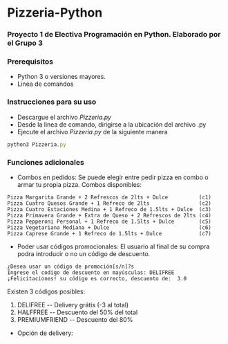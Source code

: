 # Pizzeria-Python

### Proyecto 1 de Electiva Programación en Python. Elaborado por el Grupo 3 

### Prerequisitos
* Python 3 o versiones mayores.
* Linea de comandos
### Instrucciones para su uso

* Descargue el archivo _Pizzeria.py_
* Desde la linea de comando, dirigirse a la ubicación del archivo .py
* Ejecute el archivo _Pizzeria.py_ de la siguiente manera
```js
python3 Pizzeria.py
```
### Funciones adicionales

* Combos en pedidos: Se puede elegir entre pedir pizza en combo o armar tu propia pizza.
Combos disponibles:
```
Pizza Margarita Grande + 2 Refrescos de 2lts + Dulce          (c1)
Pizza Cuatro Quesos Grande + 1 Refreco de 2lts                (c2)
Pizza Cuatro Estaciones Medina + 1 Refreco de 1.5lts + Dulce  (c3)
Pizza Primavera Grande + Extra de Queso + 2 Refrescos de 2lts (c4)
Pizza Pepperoni Personal + 1 Refreco de 1.5lts + Dulce        (c5)
Pizza Vegetariana Mediana + Dulce                             (c6)
Pizza Caprese Grande + 1 Refreco de 1.5lts + Dulce            (c7)
```
* Poder usar códigos promocionales: El usuario al final de su compra podra introducir o no un código de descuento.
```
¿Desea usar un código de promoción[s/n]?s
Ingrese el codigo de descuento en mayúsculas: DELIFREE
¡Felicitaciones! su código es correcto, descuento de:  3.0
```
Existen 3 códigos posibles:
1. DELIFREE -- Delivery grátis (-3 al total)
2. HALFFREE -- Descuento del 50% del total
3. PREMIUMFRIEND -- Descuento del 80%

* Opción de delivery: